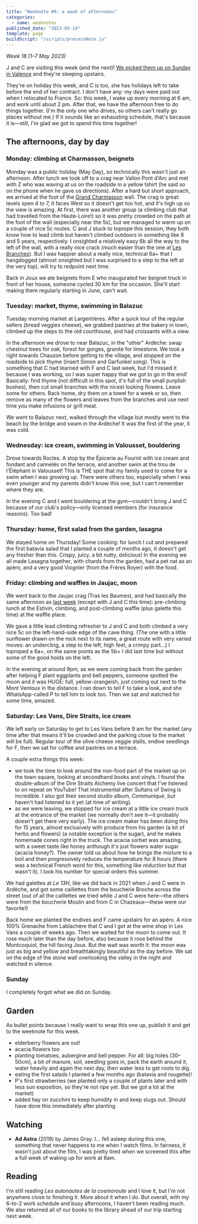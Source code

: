 ```yaml
---
title: "Weeknote #9: a week of afternoons"
categories:
  - name: weeknotes
published_date: "2023-05-14"
template: page
buildScript: "/scripts/processNote.js"
---
```


_Week 18 (1–7 May 2023)_

J and C are visiting this week (and the next)! [We picked them up on Sunday in Valence](/notes/weeknote-8-les-branches/) and they're sleeping upstairs.

They're on holiday this week, and C is too, she has holidays left to take before the end of her contract. I don't have any: my days were paid out when I relocated to France. So: this week, I wake up every morning at 6 am, and work until about 2 pm. After that, we have the afternoon free to do things together. (I'm the only one who drives, so others can't really go places without me.) If it sounds like an exhausting schedule, that's because it is—still, I'm glad we got to spend this time together!

## The afternoons, day by day

### Monday: climbing at Charmasson, beignets

Monday was a public holiday (May Day), so technically this wasn't just an afternoon. After lunch we took off to a crag near Vallon Pont d'Arc and met with Z who was waving at us on the roadside in a yellow tshirt (he said so on the phone when he gave us directions). After a hard but short approach, we arrived at the foot of the [Grand Charmasson](https://www.ffme.fr/sne-fiche/2498/) wall. The crag is great: levels spen 4 to 7, it faces West so it doesn't get too hot, and it's high up so the view is amazing. At first, there was another group (a climbing club that had travelled from the Haute-Loire!) so it was pretty crowded on the path at the foot of the wall (especially near the 5s), but we managed to warm up on a couple of nice 5c routes. C and J stuck to toprope this session, they both know how to lead climb but haven't climbed outdoors in something like 8 and 5 years, respectively. I onsighted a relatively easy 6b all the way to the left of the wall, with a really nice crack (much easier than the one at [Les Branches](/notes/weeknote-8-les-branches/)). But I was happier about a really nice, technical 6a+ that I hangdogged (almost onsighted but I was surprised to a step to the left at the very top), will try to redpoint next time.

Back in Joux we ate beignets from E who inaugurated her beignet truck in front of her house, someone cycled 30 km for the occasion. She'll start making them regularly starting in June, can't wait.

### Tuesday: market, thyme, swimming in Balazuc

Tuesday morning market at Largentières. After a quick tour of the regular sellers (bread veggies cheese), we grabbed pastries at the bakery in town, climbed up the steps to the old courthouse, and had croissants with a view.

In the afternoon we drove to near Balazuc, in the "other" Ardèche: swap chestnut trees for oak, forest for gorges, granite for limestone. We took a right towards Chauzon before getting to the village, and stopped on the roadside to pick thyme (insert Simon and Garfunkel song). This is something that C had learned with F and C last week, but I'd missed it because I was working, so I was super happy that we got to go in the end! Basically: find thyme (not difficult in this spot, it's full of the small purplish bushes), then cut small branches with the nicest looking flowers. Leave some for others. Back home, dry them on a towel for a week or so, then remove as many of the flowers and leaves from the branches and use next time you make infusions or grill meat.

We went to Balazuc next, walked through the village but mostly went to the beach by the bridge and swam in the Ardèche! It was the first of the year, it was cold.

### Wednesday: ice cream, swimming in Valousset, bouldering

Drove towards Rocles. A stop by the Épicerie au Fournil with ice cream and fondant and cannelés on the terrace, and another swim at the trou de l'Éléphant in Valousset! This is THE spot that my family used to come for a swim when I was growing up. There were others too, especially when I was even younger and my parents didn't know this one, but I can't remember where they are.

In the evening C and I went bouldering at the gym—couldn't bring J and C because of our club's policy—only licensed members (for insurance reasons). Too bad!

### Thursday: home, first salad from the garden, lasagna

We stayed home on Thursday! Some cooking: for lunch I cut and prepared the first batavia salad that I planted a couple of months ago, it doesn't get any fresher than this. Crispy, juicy, a bit nutty, delicious! In the evening we all made Lasagna together, with chards from the garden, had a pet nat as an apéro, and a very good Viognier (from the Frères Royer) with the food.

### Friday: climbing and waffles in Jaujac, moon

We went back to the Jaujac crag (Tras les Baumes), and had basically the same afternoon as [last week](/notes/weeknote-8-les-branches/) (except with J and C this time): pre-climbing lunch at the Estivin, climbing, and post-climbing waffle (plus galette this time) at the waffle place.

We gave a little lead climbing refresher to J and C and both climbed a very nice 5c on the left-hand-side edge of the cave thing. (The one with a little sunflower drawn on the rock next to its name, a great route with very varied moves: an undercling, a step to the left, high feet, a crimpy part...) I toproped a 6a+, on the same points as the 5b+ I did last time but without some of the good holds on the left.

In the evening at around 9pm, as we were coming back from the garden after helping F plant eggplants and bell peppers, someone spotted the moon and it was HUGE: full, yellow-orangeish, just coming out next to the Mont Ventoux in the distance. I ran down to tell F to take a look, and she WhatsApp-called P to tell him to look too. Then we sat and watched for some time, amazed.

### Saturday: Les Vans, Dire Straits, ice cream

We left early on Saturday to get to Les Vans before 9 am for the market (any time after that means it'll be crowded and the parking close to the market will be full). Regular tour of the olive cheese veggie stalls, endive seedlings for F, then we sat for coffee and pastries on a terrace.

A couple extra things this week:

- we took the time to look around the non-food part of the market up on the town square, looking at secondhand books and vinyls. I found the double-album of the Dire Straits Alchemy live concert that I've listened to on repeat on YouTube! That instrumental after Sultans of Swing is incredible. I also got their second studio album, _Communiqué_, but haven't had listened to it yet (at time of writing).
- as we were leaving, we stopped for ice cream at a little ice cream truck at the entrance of the market (we normally don't see it—it probably doesn't get there very early). The ice cream maker has been doing this for 15 years, almost exclusively with produce from his garden (a lot of herbs and flowers) (a notable exception is the sugar), and he makes homemade cones right in the truck. The acacia sorbet was amazing, with a sweet taste like honey anthough it's just flowers water sugar (acacia honey?). The owner told us about how he brings the mixture to a boil and then progressively reduces the temperature for 8 hours (there was a technical French word for this, something like _réduction_ but that wasn't it). I took his number for special orders this summer.

We had galettes at _Le 13H_, like we did back in 2021 when J and C were in Ardèche, and got some caillettes from the boucherie Broche across the street (out of all the caillettes we tried while J and C were here—the others were from the boucherie Moulin and from C in Chazeaux—these were our favorite!)

Back home we planted the endives and F came upstairs for an apéro. A nice 100% Grenache from Lablachère that C and I got at the wine shop in Les Vans a couple of weeks ago. Then we waited for the moon to come out. It rose much later than the day before, also because it rose behind the Montcoquiol, the hill facing Joux. But the wait was worth it: the moon was just as big and yellow and breathtakingly beautiful as the day before. We sat on the edge of the stone wall overlooking the valley in the night and watched in silence.

### Sunday

I completely forgot what we did on Sunday.

## Garden

As bullet points because I really want to wrap this one up, publish it and get to the weeknote for this week.

- elderberry flowers are out!
- acacia flowers too
- planting tomatoes, aubergine and bell pepper. For all: big holes (30–50cm), a bit of manure, soil, seedling goes in, pack the earth around it, water heavily and again the next day, then water less to get roots to dig.
- eating the first salads I planted a few months ago (batavia and rougette)!
- P's first strawberries (we planted only a couple of plants later and with less sun exposition, so they're not ripe yet. But we got a lot at the market)
- added hay on zucchini to keep humidity in and keep slugs out. Should have done this immediately after planting

## Watching

- **Ad Astra** (2019) by James Gray. I... fell asleep during this one, something that never happens to me when I watch films. In fairness, it wasn't just about the film, I was pretty tired when we screened this after a full week of waking up for work at 6am.

## Reading

I'm still reading _Les autonautes de la cosmoroute_ and I love it, but I'm not anywhere close to finishing it. More about it when I do. But overall, with my 6-to-2 work schedule and busy afternoons, I haven't been reading much. We also returned all of our books to the library ahead of our trip starting next week.
